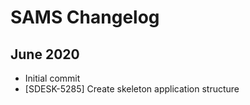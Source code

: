 # SAMS Changelog

## June 2020
- Initial commit
- [SDESK-5285] Create skeleton application structure
